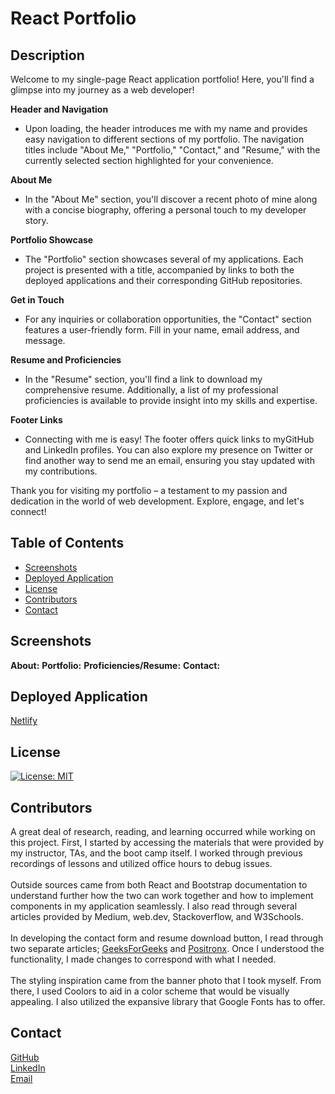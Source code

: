 # React Portfolio

## Description
Welcome to my single-page React application portfolio! Here, you'll find a glimpse into my journey as a web developer!

**Header and Navigation**
 - Upon loading, the header introduces me with my name and provides easy navigation to different sections of my portfolio. The navigation titles include "About Me," "Portfolio," "Contact," and "Resume," with the currently selected section highlighted for your convenience.

**About Me**
 - In the "About Me" section, you'll discover a recent photo of mine along with a concise biography, offering a personal touch to my developer story.

**Portfolio Showcase**
 - The "Portfolio" section showcases several of my applications. Each project is presented with a title, accompanied by links to both the deployed applications and their corresponding GitHub repositories.

**Get in Touch**
 - For any inquiries or collaboration opportunities, the "Contact" section features a user-friendly form. Fill in your name, email address, and message. 

**Resume and Proficiencies**
 - In the "Resume" section, you'll find a link to download my comprehensive resume. Additionally, a list of my professional proficiencies is available to provide insight into my skills and expertise.

**Footer Links**
 - Connecting with me is easy! The footer offers quick links to myGitHub and LinkedIn profiles. You can also explore my presence on Twitter or find another way to send me an email, ensuring you stay updated with my contributions.

  
Thank you for visiting my portfolio – a testament to my passion and dedication in the world of web development. Explore, engage, and let's connect!
  
## Table of Contents
- [Screenshots](#screenshots)
- [Deployed Application](#deployed-application)
- [License](#license)
- [Contributors](#contributors)
- [Contact](#contact)
## Screenshots
**About:**
**Portfolio:**
**Proficiencies/Resume:**
**Contact:**

## Deployed Application
[Netlify](https://harrisste.netlify.app)

## License
[![License: MIT](https://img.shields.io/badge/License-MIT-yellow.svg)](https://opensource.org/licenses/MIT)

## Contributors
A great deal of research, reading, and learning occurred while working on this project. First, I started by accessing the materials that were provided by my instructor, TAs, and the boot camp itself. I worked through previous recordings of lessons and utilized office hours to debug issues. 
<br>
<br>
Outside sources came from both React and Bootstrap documentation to understand further how the two can work together and how to implement components in my application seamlessly. I also read through several articles provided by Medium, web.dev, Stackoverflow, and W3Schools. 
<br>
<br>
In developing the contact form and resume download button, I read through two separate articles; [GeeksForGeeks](https://www.geeksforgeeks.org/how-to-download-pdf-file-in-reactjs/) and [Positronx](https://www.positronx.io/how-to-build-a-simple-contact-form-in-react-js-app/). Once I understood the functionality, I made changes to correspond with what I needed.
<br>
<br>
The styling inspiration came from the banner photo that I took myself. From there, I used Coolors to aid in a color scheme that would be visually appealing. I also utilized the expansive library that Google Fonts has to offer.

## Contact
[GitHub](https://github.com/HarrisSte)
<br>
[LinkedIn](https://www.linkedin.com/in/stephanie-harris-5069aa224/)
<br>
[Email](mailto:st3phanie.harris@gmail.com)
